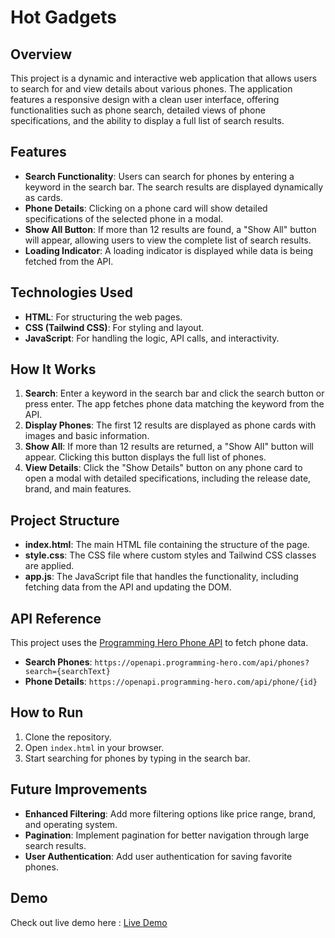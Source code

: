 # Hot Gadgets

## Overview

This project is a dynamic and interactive web application that allows users to search for and view details about various phones. The application features a responsive design with a clean user interface, offering functionalities such as phone search, detailed views of phone specifications, and the ability to display a full list of search results.

## Features

- **Search Functionality**: Users can search for phones by entering a keyword in the search bar. The search results are displayed dynamically as cards.
- **Phone Details**: Clicking on a phone card will show detailed specifications of the selected phone in a modal.
- **Show All Button**: If more than 12 results are found, a "Show All" button will appear, allowing users to view the complete list of search results.
- **Loading Indicator**: A loading indicator is displayed while data is being fetched from the API.

## Technologies Used

- **HTML**: For structuring the web pages.
- **CSS (Tailwind CSS)**: For styling and layout.
- **JavaScript**: For handling the logic, API calls, and interactivity.

## How It Works

1. **Search**: Enter a keyword in the search bar and click the search button or press enter. The app fetches phone data matching the keyword from the API.
2. **Display Phones**: The first 12 results are displayed as phone cards with images and basic information.
3. **Show All**: If more than 12 results are returned, a "Show All" button will appear. Clicking this button displays the full list of phones.
4. **View Details**: Click the "Show Details" button on any phone card to open a modal with detailed specifications, including the release date, brand, and main features.

## Project Structure

- **index.html**: The main HTML file containing the structure of the page.
- **style.css**: The CSS file where custom styles and Tailwind CSS classes are applied.
- **app.js**: The JavaScript file that handles the functionality, including fetching data from the API and updating the DOM.

## API Reference

This project uses the [Programming Hero Phone API](https://openapi.programming-hero.com/api/phones) to fetch phone data.

- **Search Phones**: `https://openapi.programming-hero.com/api/phones?search={searchText}`
- **Phone Details**: `https://openapi.programming-hero.com/api/phone/{id}`

## How to Run

1. Clone the repository.
2. Open `index.html` in your browser.
3. Start searching for phones by typing in the search bar.

## Future Improvements

- **Enhanced Filtering**: Add more filtering options like price range, brand, and operating system.
- **Pagination**: Implement pagination for better navigation through large search results.
- **User Authentication**: Add user authentication for saving favorite phones.

## Demo

Check out live demo here : [Live Demo](https://ash-dot-coder.github.io/Geekster_Task/Module_4/JavaScript/WeeklyTest/WT4/index.html)
